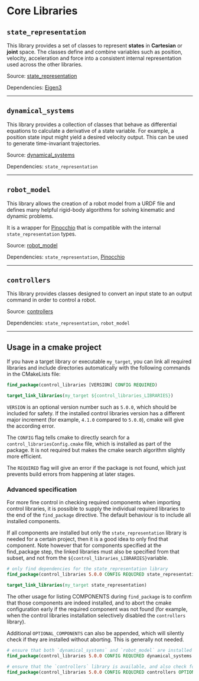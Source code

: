 # Core Libraries

## `state_representation`

This library provides a set of classes to represent **states** in **Cartesian** or **joint** space.
The classes define and combine variables such as position, velocity, acceleration and force into
a consistent internal representation used across the other libraries.

Source: [state_representation](./state_representation)

Dependencies: [Eigen3](https://eigen.tuxfamily.org/index.php?title=Main_Page)

---

## `dynamical_systems`

This library provides a collection of classes that behave as differential equations to calculate
a derivative of a state variable. For example, a position state input might
yield a desired velocity output. This can be used to generate time-invariant trajectories.

Source: [dynamical_systems](./dynamical_systems)

Dependencies: `state_representation`

---

## `robot_model`

This library allows the creation of a robot model from a URDF file and defines many helpful
rigid-body algorithms for solving kinematic and dynamic problems.

It is a wrapper for [Pinocchio](https://github.com/stack-of-tasks/pinocchio)
that is compatible with the internal `state_representation` types.

Source: [robot_model](./robot_model)

Dependencies: `state_representation`, [Pinocchio](https://stack-of-tasks.github.io/pinocchio/download.html)

---

## `controllers`

This library provides classes designed to convert an input state to an output command in order to control
a robot.

Source: [controllers](./controllers)

Dependencies: `state_representation`, `robot_model`

---

## Usage in a cmake project

If you have a target library or executable `my_target`, you can link all required libraries
and include directories automatically with the following commands in the CMakeLists file:

```cmake
find_package(control_libraries [VERSION] CONFIG REQUIRED)

target_link_libraries(my_target ${control_libraries_LIBRARIES})
```

`VERSION` is an optional version number such as `5.0.0`, which should be included for safety. If the installed
control libraries version has a different major increment (for example, `4.1.0` compared to `5.0.0`), cmake
will give the according error.

The `CONFIG` flag tells cmake to directly search for a `control_librariesConfig.cmake` file, which is installed
as part of the package. It is not required but makes the cmake search algorithm slightly more efficient.

The `REQUIRED` flag will give an error if the package is not found, which just prevents build errors from happening
at later stages.

### Advanced specification

For more fine control in checking required components when importing control libraries, it is possible to
supply the individual required libraries to the end of the `find_package` directive. The default behaviour
is to include all installed components.

If all components are installed but only the `state_representation` library is needed for a certain project,
then it is a good idea to only find that component. Note however that for components specified at the find_package step,
the linked libraries must also be specified from that subset, and not from the `${control_libraries_LIBRARIES}`variable.

```cmake
# only find dependencies for the state_representation library
find_package(control_libraries 5.0.0 CONFIG REQUIRED state_representation)

target_link_libraries(my_target state_representation)
```

The other usage for listing COMPONENTS during `find_package` is to confirm that those components are indeed installed,
and to abort the cmake configuration early if the required component was not found (for example, when the
control libraries installation selectively disabled the `controllers` library).

Additional `OPTIONAL_COMPONENTS` can also be appended, which will silently check if they are installed without aborting.
This is generally not needed.

```cmake
# ensure that both `dynamical_systems` and `robot_model` are installed and available
find_package(control_libraries 5.0.0 CONFIG REQUIRED dynamical_systems robot_model)

# ensure that the `controllers` library is available, and also check for dynamical_systems in the background
find_package(control_libraries 5.0.0 CONFIG REQUIRED controllers OPTIONAL_COMPONENTS dynamical_systems)
```
